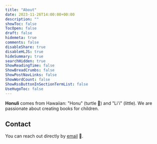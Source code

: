 ```yaml
---
title: "About"
date: 2023-11-26T14:00:00+00:00
description: ""
showToc: false
TocOpen: false
draft: false
hidemeta: true
comments: false
disableShare: true
disableHLJS: true
hideSummary: true
searchHidden: true
ShowReadingTime: false
ShowBreadCrumbs: false
ShowPostNavLinks: false
ShowWordCount: false
ShowRssButtonInSectionTermList: false
UseHugoToc: false
---
```


**Honuli** comes from Hawaiian: "Honu" (turtle 🐢) and "Li'i" (little). We are passionate about creating books for children.

## Contact

You can reach out directly by [email](mailto:kaulana.honu@gmail.com) 📧.